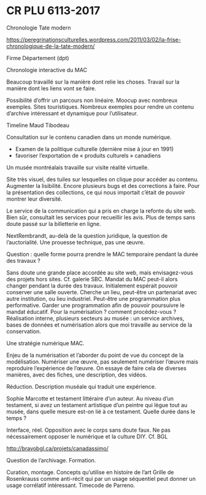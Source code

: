 # CR PLU 6113-2017

Chronologie Tate modern

https://peregrinationsculturelles.wordpress.com/2011/03/02/la-frise-chronologique-de-la-tate-modern/

Firme Département (dpt)

Chronologie interactive du MAC

Beaucoup travaillé sur la manière dont relie les choses. Travail sur la manière dont les liens vont se faire.

Possibilité d’offrir un parcours non linéaire. Moocup avec nombreux exemples. Sites touristiques. Nombreux exemples pour rendre un contenu d’archive intéressant et dynamique pour l’utilisateur. 

Timeline Maud Tibodeau

Consultation sur le contenu canadien dans un monde numérique. 

- Examen de la politique culturelle (dernière mise à jour en 1991)
- favoriser l’exportation de « produits culturels » canadiens

Un musée montréalais travaille sur visite réalité virtuelle.

Site très visuel, des tuiles sur lesquelles on clique pour accéder au contenu. Augmenter la lisibilité. Encore plusieurs bugs et des corrections à faire. Pour la présentation des collections, ce qui nous importait c’était de pouvoir montrer leur diversité. 

Le service de la communication qui a pris en charge la refonte du site web. Bien sûr, consultait les services pour recueillir les avis. Plus de temps sans doute passé sur la billetterie en ligne.

NextRembrandt, au-delà de la question juridique, la question de l’auctorialité. Une prouesse technique, pas une œuvre.

Question : quelle forme pourra prendre le MAC temporaire pendant la durée des travaux ?

Sans doute une grande place accordée au site web, mais envisagez-vous des projets hors sites. Cf. galerie SBC. Mandat du MAC peut-il alors changer pendant la durée des travaux. Initialement espérait pouvoir conserver une salle ouverte. Cherche un lieu, peut-être un partenariat avec autre institution, ou lieu industriel. Peut-être une programmation plus performative. Garder une programmation afin de pouvoir poursuivre le mandat éducatif. Pour la numérisation ? comment procédez-vous ? Réalisation interne, plusieurs secteurs au musée : un service archives, bases de données et numérisation alors que moi travaille au service de la conservation.

Une stratégie numérique MAC. 

Enjeu de la numérisation et l’aborder du point de vue du concept de la modélisation. Numériser une œuvre, pas seulement numériser l’œuvre mais reproduire l’expérience de l’œuvre. On essaye de faire cela de diverses manières, avec des fiches, une description, des vidéos. 

Réduction. Description muséale qui traduit une expérience. 

Sophie Marcotte et testament littéraire d’un auteur. Au niveau d’un testament, si avez un testament artistique d’un peintre qui lègue tout au musée, dans quelle mesure est-on lié à ce testament. Quelle durée dans le temps ?

Interface, réel. Opposition avec le corps sans doute faux. Ne pas nécessairement opposer le numérique et la culture DIY. Cf. BGL

http://bravobgl.ca/projets/canadassimo/

Question de l’archivage. Formation.

Curation, montage. Concepts qu’utilise en histoire de l’art Grille de Rosenkrauss comme anti-récit qui par un usage séquentiel peut donner un usage corrélatif intéressant. Timecode de Parreno.


